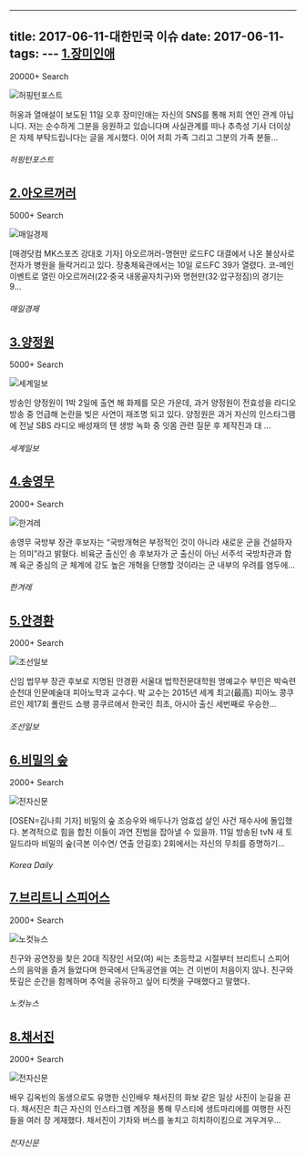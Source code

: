---
title: 2017-06-11-대한민국 이슈
date: 2017-06-11-
tags: 
\---
[1.장미인애](http://www.huffingtonpost.kr/2017/06/11/story_n_17039948.html)
--

20000+ Search

![허핑턴포스트](http://t2.gstatic.com/images?q=tbn:ANd9GcTMxRjHTBYBGKZd4UbpyavoCh0IXvjk9hGOvYUA0H59u_x_p0ELPQPo3dsJ2LEbet5VIL9ShtaY)

허웅과 열애설이 보도된 11일 오후 장미인애는 자신의 SNS를 통해 저희 연인 관계 아닙니다. 저는 순수하게 그분을 응원하고 있습니다며 사실관계를 떠나 추측성 기사 더이상은 자제 부탁드립니다는 글을 게시했다. 이어 저희 가족 그리고 그분의 가족 분들...
###### 허핑턴포스트

[2.아오르꺼러](http://sports.mk.co.kr/view.php?year=2017&no=390572)
--

5000+ Search

![매일경제](http://t3.gstatic.com/images?q=tbn:ANd9GcQCIxcLuzwWCdq-sYf5AQfTpOQPl8_IeRbQRth7DSU13eDmc3QIgs2WLsZ4cQwQiJY6sqHc5IIE)

[매경닷컴 MK스포츠 강대호 기자] 아오르꺼러-명현만 로드FC 대결에서 나온 불상사로 전자가 병원을 들락거리고 있다. 장충체육관에서는 10일 로드FC 39가 열렸다. 코-메인이벤트로 열린 아오르꺼러(22·중국 내몽골자치구)와 명현만(32·압구정짐)의 경기는 9...
###### 매일경제

[3.양정원](http://www.segye.com/newsView/20170611002035)
--

5000+ Search

![세계일보](http://t2.gstatic.com/images?q=tbn:ANd9GcStAxrPkt4GuNsNUc0qC8bMC690plQ7GeJBA9JxoKvbS7r9P_33j7Zizt-pI8XYHarvpz7QFWkR)

방송인 양정원이 1박 2일에 출연 해 화제를 모은 가운데, 과거 양정원이 전효성을 라디오 방송 중 언급해 논란을 빚은 사연이 재조명 되고 있다. 양정원은 과거 자신의 인스타그램에 전날 SBS 라디오 배성재의 텐 생방 녹화 중 잇몸 관련 질문 후 제작진과 대 ...
###### 세계일보

[4.송영무](http://www.hani.co.kr/arti/politics/defense/798506.html)
--

2000+ Search

![한겨레](http://t2.gstatic.com/images?q=tbn:ANd9GcR_XfH666dfYvXCDTADe-BxgDf1UgNLu61TWvJVBWfPl_SdSNVuT0uXZh2HmUfmWKK91B_zAHFX)

송영무 국방부 장관 후보자는 “국방개혁은 부정적인 것이 아니라 새로운 군을 건설하자는 의미”라고 밝혔다. 비육군 출신인 송 후보자가 군 출신이 아닌 서주석 국방차관과 함께 육군 중심의 군 체계에 강도 높은 개혁을 단행할 것이라는 군 내부의 우려를 염두에...
###### 한겨레

[5.안경환](http://news.chosun.com/site/data/html_dir/2017/06/12/2017061201875.html)
--

2000+ Search

![조선일보](http://t1.gstatic.com/images?q=tbn:ANd9GcRRAClywTwizEDfDE9dsnMbtDTMVyENjxXnhE5_4vy5A5Qs91Yvi0XKfhU-_vB1xOpreVabD_5t)

신임 법무부 장관 후보로 지명된 안경환 서울대 법학전문대학원 명예교수 부인은 박숙련 순천대 인문예술대 피아노학과 교수다. 박 교수는 2015년 세계 최고(最高) 피아노 콩쿠르인 제17회 폴란드 쇼팽 콩쿠르에서 한국인 최초, 아시아 출신 세번째로 우승한...
###### 조선일보

[6.비밀의 숲](http://www.koreadaily.com/news/read.asp?art_id=5334929)
--

2000+ Search

![전자신문](http://t1.gstatic.com/images?q=tbn:ANd9GcRBj9uicM3mpNirUrRv3zehpxZxxYoXVnCR0vl6JPfX6CFRu_1naqxmbwoTJ9j-ePrDHuwTwQpx)

[OSEN=김나희 기자] 비밀의 숲 조승우와 배두나가 엄효섭 살인 사건 재수사에 돌입했다. 본격적으로 힘을 합친 이들이 과연 진범을 잡아낼 수 있을까. 11일 방송된 tvN 새 토일드라마 비밀의 숲(극본 이수연/ 연출 안길호) 2회에서는 자신의 무죄를 증명하기...
###### Korea Daily

[7.브리트니 스피어스](http://www.nocutnews.co.kr/news/4797467)
--

2000+ Search

![노컷뉴스](http://t0.gstatic.com/images?q=tbn:ANd9GcSVKIhNPaTv1NR3r4wSAZu_dFI9LSH6ODIsIqwiqQWlRQ3PtOkxsJpfntY3ytEn-jAZNFMFauE0)

친구와 공연장을 찾은 20대 직장인 서모(여) 씨는 초등학교 시절부터 브리트니 스피어스의 음악을 즐겨 들었다며 한국에서 단독공연을 여는 건 이번이 처음이지 않나. 친구와 뜻깊은 순간을 함께하며 추억을 공유하고 싶어 티켓을 구매했다고 말했다.
###### 노컷뉴스

[8.채서진](http://www.etnews.com/20170611000098)
--

2000+ Search

![전자신문](http://t1.gstatic.com/images?q=tbn:ANd9GcSdsLYQCPPySMDOb5mTUwVctCKMECjUbaCEHZfIuQBWL3tRVE0nfEeQ9tf8lpyhokiOhMSPGlZb)

배우 김옥빈의 동생으로도 유명한 신인배우 채서진의 화보 같은 일상 사진이 눈길을 끈다. 채서진은 최근 자신의 인스타그램 계정을 통해 무스티에 생트마리에를 여행한 사진들을 여러 장 게재했다. 채서진이 기차와 버스를 놓치고 히치하이킹으로 겨우겨우...
###### 전자신문

